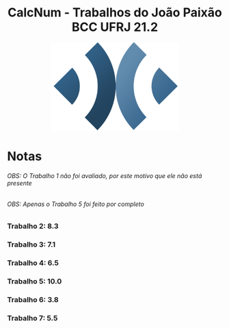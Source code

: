 <div align="center"> 
  <h1>CalcNum - Trabalhos do João Paixão BCC UFRJ 21.2</h1>
  <img src="/Imagens/logo.png" width="300"/>
 </div>

# Notas

###### OBS: O Trabalho 1 não foi avaliado, por este motivo que ele não está presente
###### OBS: Apenas o Trabalho 5 foi feito por completo

### Trabalho 2: 8.3
### Trabalho 3: 7.1
### Trabalho 4: 6.5
### Trabalho 5: 10.0
### Trabalho 6: 3.8
### Trabalho 7: 5.5
